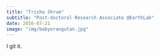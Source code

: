 ```yaml
---
title: "Trisha Shrum"
subtitle: "Post-doctoral Research Associate @EarthLab"
date: 2016-07-21
image: "img/babyorangutan.jpg"
---
```


I git it.
